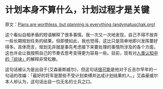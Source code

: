 # 计划本身不算什么，计划过程才是关键

原文：[Plans are worthless, but planning is everything (andymatuschak.org)](https://notes.andymatuschak.org/zRJ5mjwiTryLbJ7Jm2bDhgjLtYSa6xc6sEYS)

这个看似自相矛盾的短语解释了很多事情。我一次又一次地发现，自己不得不放弃一些长期规划任务的结果。但即便如此，我也觉得，这比只是简单地即兴发挥要好得多。具体而言，规划无非就是事先考虑接下来要处理的事情所涉及的各个方面，这也许会让我按照自己的节奏去思考变得更为容易一些。目前，现有对[人类认知中的「组块」](https://notes.andymatuschak.org/z75gWU7QuiB5L3x6zFGLGQk3fVkuVJ6eKuEwP)的解释非常松散。

这句话被认为是出自于{艾森豪斯威尔}，但这句话[很可能](https://quoteinvestigator.com/2017/11/18/planning/)是他对于丘吉尔早年的一句话的改编：「最好的将军是那些不受计划束缚并达成计划结果的人。」艾森豪威尔本人却认为，这句话出自一位无名的士兵之口。